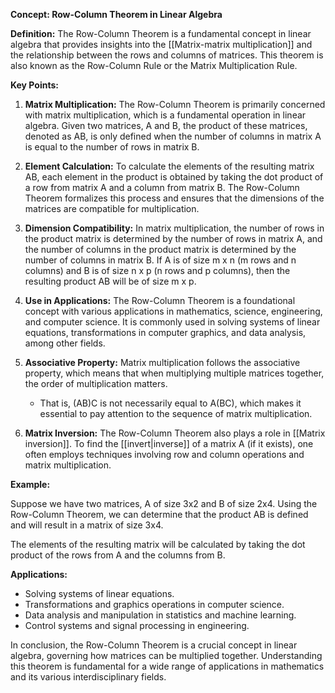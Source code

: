 **Concept: Row-Column Theorem in Linear Algebra**

**Definition:**
The Row-Column Theorem is a fundamental concept in linear algebra that provides insights into the [[Matrix-matrix multiplication]] and the relationship between the rows and columns of matrices. This theorem is also known as the Row-Column Rule or the Matrix Multiplication Rule.

**Key Points:**

1. **Matrix Multiplication:** The Row-Column Theorem is primarily concerned with matrix multiplication, which is a fundamental operation in linear algebra. Given two matrices, A and B, the product of these matrices, denoted as AB, is only defined when the number of columns in matrix A is equal to the number of rows in matrix B.

2. **Element Calculation:** To calculate the elements of the resulting matrix AB, each element in the product is obtained by taking the dot product of a row from matrix A and a column from matrix B. The Row-Column Theorem formalizes this process and ensures that the dimensions of the matrices are compatible for multiplication.

3. **Dimension Compatibility:** In matrix multiplication, the number of rows in the product matrix is determined by the number of rows in matrix A, and the number of columns in the product matrix is determined by the number of columns in matrix B. If A is of size m x n (m rows and n columns) and B is of size n x p (n rows and p columns), then the resulting product AB will be of size m x p.

4. **Use in Applications:** The Row-Column Theorem is a foundational concept with various applications in mathematics, science, engineering, and computer science. It is commonly used in solving systems of linear equations, transformations in computer graphics, and data analysis, among other fields.

5. **Associative Property:** Matrix multiplication follows the associative property, which means that when multiplying multiple matrices together, the order of multiplication matters. 
	- That is, (AB)C is not necessarily equal to A(BC), which makes it essential to pay attention to the sequence of matrix multiplication.

6. **Matrix Inversion:** The Row-Column Theorem also plays a role in  [[Matrix inversion]]. To find the [[invert|inverse]] of a matrix A (if it exists), one often employs techniques involving row and column operations and matrix multiplication.

**Example:**

Suppose we have two matrices, A of size 3x2 and B of size 2x4. Using the Row-Column Theorem, we can determine that the product AB is defined and will result in a matrix of size 3x4.

The elements of the resulting matrix will be calculated by taking the dot product of the rows from A and the columns from B.

**Applications:**

- Solving systems of linear equations.
- Transformations and graphics operations in computer science.
- Data analysis and manipulation in statistics and machine learning.
- Control systems and signal processing in engineering.

In conclusion, the Row-Column Theorem is a crucial concept in linear algebra, governing how matrices can be multiplied together. Understanding this theorem is fundamental for a wide range of applications in mathematics and its various interdisciplinary fields.